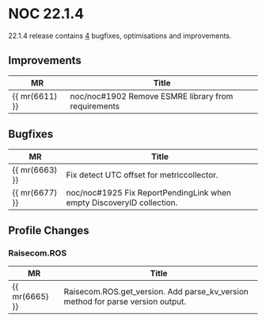 # NOC 22.1.4

22.1.4 release contains [4](https://code.getnoc.com/noc/noc/merge_requests?scope=all&state=merged&milestone_title=22.1.4) bugfixes, optimisations and improvements.


## Improvements
| MR             | Title                                               |
|----------------|-----------------------------------------------------|
| {{ mr(6611) }} | noc/noc#1902 Remove ESMRE library from requirements |


## Bugfixes
| MR             | Title                                                                 |
|----------------|-----------------------------------------------------------------------|
| {{ mr(6663) }} | Fix detect UTC offset for metriccollector.                            |
| {{ mr(6677) }} | noc/noc#1925 Fix ReportPendingLink when empty DiscoveryID collection. |


## Profile Changes

### Raisecom.ROS
| MR             | Title                                                                           |
|----------------|---------------------------------------------------------------------------------|
| {{ mr(6665) }} | Raisecom.ROS.get_version. Add parse_kv_version method for parse version output. |

